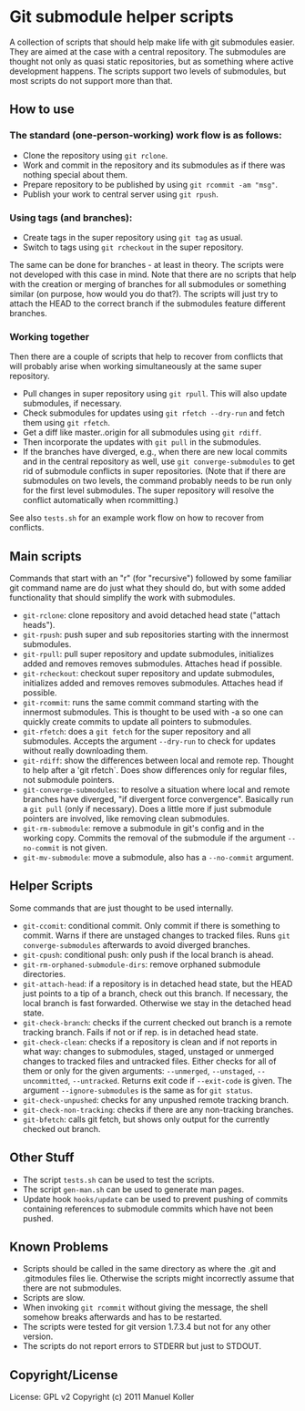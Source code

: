 Git submodule helper scripts
============================

A collection of scripts that should help make life with git submodules
easier. They are aimed at the case with a central repository. The
submodules are thought not only as quasi static repositories, but as
something where active development happens. The scripts support two levels
of submodules, but most scripts do not support more than that.

How to use
----------

### The standard (one-person-working) work flow is as follows:

* Clone the repository using `git rclone`.
* Work and commit in the repository and its submodules as if there was
  nothing special about them.
* Prepare repository to be published by using `git rcommit -am "msg"`.
* Publish your work to central server using `git rpush`.

### Using tags (and branches):

* Create tags in the super repository using `git tag` as usual.
* Switch to tags using `git rcheckout` in the super repository.

The same can be done for branches - at least in theory. The scripts were
not developed with this case in mind. Note that there are no scripts that
help with the creation or merging of branches for all submodules or
something similar (on purpose, how would you do that?). The scripts will
just try to attach the HEAD to the correct branch if the submodules feature
different branches.

### Working together

Then there are a couple of scripts that help to recover from conflicts that
will probably arise when working simultaneously at the same super
repository. 

* Pull changes in super repository using `git rpull`. This will also update
  submodules, if necessary.
* Check submodules for updates using `git rfetch --dry-run` and fetch them
  using `git rfetch`.
* Get a diff like master..origin for all submodules using `git rdiff`.
* Then incorporate the updates with `git pull` in the submodules.
* If the branches have diverged, e.g., when there are new local commits and
  in the central repository as well, use `git converge-submodules` to get
  rid of submodule conflicts in super repositories. (Note that if there are
  submodules on two levels, the command probably needs to be run only for
  the first level submodules. The super repository will resolve the
  conflict automatically when rcommitting.)

See also `tests.sh` for an example work flow on how to recover from
conflicts. 

Main scripts
------------

Commands that start with an "r" (for "recursive") followed by some familiar
git command name are do just what they should do, but with some added
functionality that should simplify the work with submodules.

* `git-rclone`: clone repository and avoid detached head state ("attach
  heads").
* `git-rpush`: push super and sub repositories starting with the innermost
  submodules.
* `git-rpull`: pull super repository and update submodules, initializes
  added and removes removes submodules. Attaches head if possible.
* `git-rcheckout`: checkout super repository and update submodules,
  initializes added and removes removes submodules. Attaches head if
  possible. 
* `git-rcommit`: runs the same commit command starting with the innermost
  submodules. This is thought to be used with -a so one can quickly create
  commits to update all pointers to submodules.
* `git-rfetch`: does a `git fetch` for the super repository and all
  submodules. Accepts the argument `--dry-run` to check for updates without
  really downloading them.
* `git-rdiff`: show the differences between local and remote rep. Thought
  to help after a 'git rfetch`. Does show differences only for regular
  files, not submodule pointers.
* `git-converge-submodules`: to resolve a situation where local and
  remote branches have diverged, "if divergent force convergence". 
  Basically run a `git pull` (only if necessary). Does a little more if just
  submodule pointers are involved, like removing clean submodules.
* `git-rm-submodule`: remove a submodule in git's config and in the working
  copy. Commits the removal of the submodule if the argument `--no-commit`
  is not given. 
* `git-mv-submodule`: move a submodule, also has a `--no-commit` argument.

Helper Scripts
--------------

Some commands that are just thought to be used internally.

* `git-ccomit`: conditional commit. Only commit if there is something to
  commit. Warns if there are unstaged changes to tracked files. Runs 
  `git converge-submodules` afterwards to avoid diverged branches.
* `git-cpush`: conditional push: only push if the local branch is ahead.
* `git-rm-orphaned-submodule-dirs`: remove orphaned submodule directories.
* `git-attach-head`: if a repository is in detached head state, but the
  HEAD just points to a tip of a branch, check out this branch. If
  necessary, the local branch is fast forwarded. Otherwise we stay in the
  detached head state.
* `git-check-branch`: checks if the current checked out branch is a remote
  tracking branch. Fails if not or if rep. is in detached head state.
* `git-check-clean`: checks if a repository is clean and if not reports in
  what way: changes to submodules, staged, unstaged or unmerged changes to
  tracked files and untracked files. Either checks for all of them or only
  for the given arguments: `--unmerged`, `--unstaged`, `--uncommitted`,
  `--untracked`. Returns exit code if `--exit-code` is given. The argument
  `--ignore-submodules` is the same as for `git status`. 
* `git-check-unpushed`: checks for any unpushed remote tracking branch.
* `git-check-non-tracking`: checks if there are any non-tracking branches.
* `git-bfetch`: calls git fetch, but shows only output for the currently
  checked out branch.

Other Stuff
-----------

* The script `tests.sh` can be used to test the scripts.
* The script `gen-man.sh` can be used to generate man pages.
* Update hook `hooks/update` can be used to prevent pushing of commits 
  containing references to submodule commits which have not been pushed.

Known Problems
--------------

* Scripts should be called in the same directory as where the .git and
  .gitmodules files lie. Otherwise the scripts might incorrectly assume
  that there are not submodules.
* Scripts are slow. 
* When invoking `git rcommit` without giving the message, the shell somehow
  breaks afterwards and has to be restarted.
* The scripts were tested for git version 1.7.3.4 but not for any other
  version.
* The scripts do not report errors to STDERR but just to STDOUT.

Copyright/License
-----------------

License: GPL v2 Copyright (c) 2011 Manuel Koller

